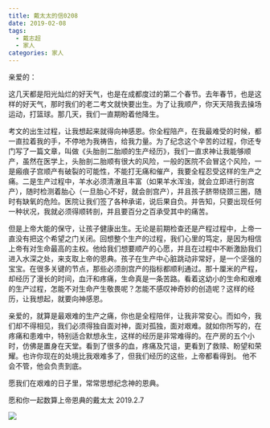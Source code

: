 ```yaml
---
title: 戴太太的信0208
date: 2019-02-08
tags:
  - 戴志超
  - 家人
categories: 家人
---
```

亲爱的：

这几天都是阳光灿烂的好天气，也是在成都度过的第二个春节。去年春节，也是这样的好天气，那时我们的老二考文就快要出生。为了让我顺产，你天天陪我去操场运动，打篮球。那几天，我们一直期盼着他降生。

考文的出生过程，让我想起来就得向神感恩。你全程陪产，在我最难受的时候，都一直拉着我的手，不停地为我祷告，给我力量。为了纪念这个辛苦的过程，你还专门写了一篇文章，叫做《头胎剖二胎顺的生产经历》，我们一直求神让我能够顺产，虽然在医学上，头胎剖二胎顺有很大的风险，一般的医院不会冒这个风险，一是瘢痕子宫顺产有破裂的可能性，不能打无痛和催产，我要全程忍受这样的生产之痛。二是生产过程中，羊水必须清澈且丰富（如果羊水浑浊，就会立即进行剖宫产），随时检测着胎心（一旦胎心不好，就会剖宫产），并且孩子脐带绕颈三圈，随时有缺氧的危险。医院让我们签了各种承诺，说后果自负。并告知，只要出现任何一种状况，我就必须得顺转剖，并且要百分之百承受其中的痛苦。

但是上帝大能的保守，让孩子健康出生。无论是前期检查还是产程过程中，上帝一直没有把这个希望之门关闭。回想整个生产的过程，我们心里的笃定，是因为相信上帝有对生命最高的主权。他给我们想要顺产的心愿，并且在过程中不断激励我们进入水深之处，来支取上帝的恩典。孩子在生产中心脏跳动非常好，是一个坚强的宝宝。在很多关键的节点，那些必须剖宫产的指标都顺利通过。那十厘米的产程，却经历了漫长的时间，血汗和疼痛，生命真是一条苦路。看着这幼小的生命和艰难的生产过程，怎能不对生命产生敬畏呢？怎能不感叹神奇妙的创造呢？这样的经历，让我想起，就要向神感恩。

亲爱的，就算是最艰难的生产之痛，你也是全程陪伴，让我非常安心。而如今，我们却不得相见，我们必须得独自面对神，面对孤独，面对艰难。就如你所写的，在疼痛和患难中，特别适合默想永生，这样的经历是非常难得的。在产房的五个小时，仿佛是置身在天堂。看到了很多的血，疼痛及咒诅，更看到了救赎、盼望和荣耀。也许你现在的处境比我艰难多了，但我们经历的这些，上帝都看得到。
他不会不管，他会负责到底。

愿我们在艰难的日子里，常常思想纪念神的恩典。

愿和你一起数算上帝恩典的戴太太
2019.2.7

![](https://images2.imgbox.com/9f/14/zQAbf9rJ_o.jpg)